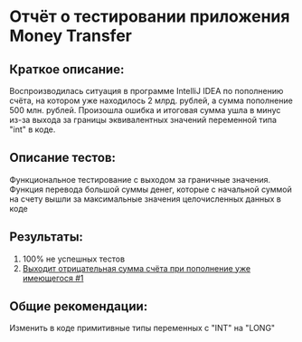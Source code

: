 # **Отчёт о тестировании приложения Money Transfer**
## Краткое описание:
Воспроизводилась ситуация в программе IntelliJ IDEA по пополнению счёта, на котором уже находилось 2 млрд. рублей, а сумма пополнение 500 млн. рублей. 
Произошла ошибка и итоговая сумма ушла в минус из-за выхода за границы эквивалентных значений переменной типа "int" в коде. 


## Описание тестов:
 Функциональное тестирование с выходом за граничные значения. Функция перевода большой суммы денег, которые с начальной суммой на счету вышли за максимальные значения целочисленных данных в коде


## Результаты:
1. 100% не успешных тестов
2. [Выходит отрицательная сумма счёта при пополнение уже имеющегося #1](https://github.com/SahNau/Money-Transfer/issues/1)

## Общие рекомендации:
Изменить в коде примитивные типы переменных с "INT" на "LONG"